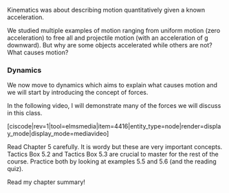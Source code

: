 Kinematics was about describing motion quantitatively given a known acceleration.

We studied multiple examples of motion ranging from uniform motion (zero acceleration) to free all and projectile motion (with an acceleration of g downward). But why are some objects accelerated while others are not? What causes motion?

### Dynamics

We now move to dynamics which aims to explain what causes motion and we will start by introducing the concept of forces. 

In the following video, I will demonstrate many of the forces we will discuss in this class. 

[ciscode|rev=1|tool=elmsmedia|item=4416|entity_type=node|render=display_mode|display_mode=mediavideo]

<stop-note title="Read Knight 4ed" icon="stopnoteicons:book-icon">
  <span slot="message">Read Chapter 5 carefully. It is wordy but these are very important concepts.</span>
</stop-note>


<lrndesign-sidenote label="Instructor Note" icon="bookmark" bg-color="#c2e5f2">
Tactics Box 5.2 and Tactics Box 5.3 are crucial to master for the rest of the course. Practice both by looking at examples 5.5 and 5.6 (and the reading quiz).
</lrndesign-sidenote>


Read my chapter summary!